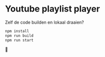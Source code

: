 # Youtube playlist player

Zelf de code builden en lokaal draaien?

```bash
npm install
npm run build
npm run start
```

🙂